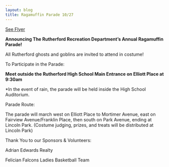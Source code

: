 ```yaml
---
layout: blog
title: Ragamuffin Parade 10/27
---
```



[See Flyer](https://storage.googleapis.com/static.rutherford-nj.com/recreation/upcoming-events/Ragamuffin_parade%202018%20(1).pdf)

**Announcing The Rutherford Recreation Department’s Annual Ragamuffin Parade!**


All Rutherford ghosts and goblins are invited to attend in costume!

To Participate in the Parade:

**Meet outside the Rutherford High School Main Entrance on Elliott Place at 9:30am**

*In the event of rain, the parade will be held inside the High School Auditorium.

Parade Route:

The parade will march west on Elliott Place to Mortimer Avenue, east on Fairview
Avenue/Franklin Place, then south on Park Avenue, ending at Lincoln Park.
(Costume judging, prizes, and treats will be distributed at Lincoln Park)

Thank You to our Sponsors & Volunteers:

Adrian Edwards Realty

Felician Falcons Ladies Basketball Team
